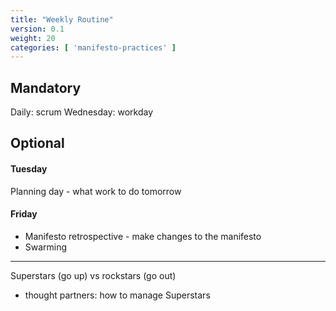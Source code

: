 ```yaml
---
title: "Weekly Routine"
version: 0.1
weight: 20
categories: [ 'manifesto-practices' ]
---
```




## Mandatory

Daily: scrum
Wednesday: workday



## Optional

#### Tuesday

Planning day - what work to do tomorrow

#### Friday

- Manifesto retrospective - make changes to the manifesto
- Swarming


--------

Superstars (go up) vs rockstars (go out)
- thought partners: how to manage Superstars
